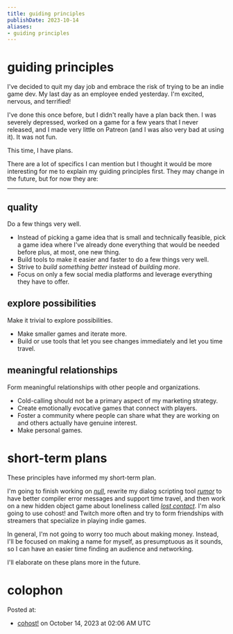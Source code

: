 ```yaml
---
title: guiding principles
publishDate: 2023-10-14
aliases:
- guiding principles
---
```


# guiding principles

I've decided to quit my day job and embrace the risk of trying to be an indie game dev. My last day as an employee ended yesterday. I'm excited, nervous, and terrified!

I've done this once before, but I didn't really have a plan back then. I was severely depressed, worked on a game for a few years that I never released, and I made very little on Patreon (and I was also very bad at using it). It was not fun.

This time, I have plans.

There are a lot of specifics I can mention but I thought it would be more interesting for me to explain my guiding principles first. They may change in the future, but for now they are:

---

## quality

Do a few things very well.

- Instead of picking a game idea that is small and technically feasible, pick a game idea where I've already done everything that would be needed before plus, at most, one new thing.
- Build tools to make it easier and faster to do a few things very well.
- Strive to _build something better_ instead of _building more_.
- Focus on only a few social media platforms and leverage everything they have to offer.

## explore possibilities

Make it trivial to explore possibilities.

- Make smaller games and iterate more.
- Build or use tools that let you see changes immediately and let you time travel.

## meaningful relationships

Form meaningful relationships with other people and organizations.

- Cold-calling should not be a primary aspect of my marketing strategy.
- Create emotionally evocative games that connect with players.
- Foster a community where people can share what they are working on and others actually have genuine interest.
- Make personal games.

# short-term plans

These principles have informed my short-term plan.

I'm going to finish working on [_null_](../presskits/voluntary-commitment.md), rewrite my dialog scripting tool [_rumor_](https://github.com/exodrifter/unity-rumor) to have better compiler error messages and support time travel, and then work on a new hidden object game about loneliness called [_lost contact_](../notes/no-signal.md). I'm also going to use cohost! and Twitch more often and try to form friendships with streamers that specialize in playing indie games.

In general, I'm not going to worry too much about making money. Instead, I'll be focused on making a name for myself, as presumptuous as it sounds, so I can have an easier time finding an audience and networking.

I'll elaborate on these plans more in the future.

# colophon

Posted at:
- [cohost!](https://cohost.org/exodrifter/post/3170559-guiding-principles) on October 14, 2023 at 02:06 AM UTC
